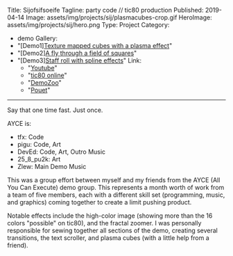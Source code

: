 ﻿Title: Sijofsifsoeife
Tagline:  party code // tic80 production
Published: 2019-04-14
Image: assets/img/projects/sij/plasmacubes-crop.gif
HeroImage: assets/img/projects/sij/hero.png
Type: Project
Category: 
  - demo
Gallery:
  - "[Demo1][Texture mapped cubes with a plasma effect](assets/img/projects/sij/plasmacubes.gif)"
  - "[Demo2][A fly through a field of squares](assets/img/projects/sij/flythrough.gif)"
  - "[Demo3][Staff roll with spline effects](assets/img/projects/sij/credits.gif)"
Link:
    - "[Youtube](https://www.youtube.com/watch?v=sZrpDHUPR2o)"
    - "[tic80 online](https://tic80.com/play?cart=829)"
    - "[DemoZoo](https://demozoo.org/productions/202299/)"
    - "[Pouet](https://www.pouet.net/prod.php?which=80969)"
---
Say that one time fast.  Just once.

AYCE is:
- tfx: Code
- pigu: Code, Art
- DevEd: Code, Art, Outro Music
- 25_8_pu2k: Art
- Zlew: Main Demo Music

This was a group effort between myself and my friends from the AYCE (All You Can Execute) demo group. This represents a month worth of work from a team of five members, each with a different skill set (programming, music, and graphics) coming together to create a limit pushing product. 

Notable effects include the high-color image (showing more than the 16 colors "possible" on tic80), and the fractal zoomer. I was personally responsible for sewing together all sections of the demo, creating several transitions, the text scroller, and plasma cubes (with a little help from a friend).